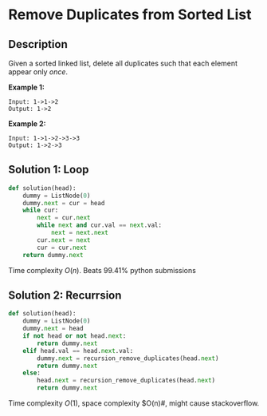 # Remove Duplicates from Sorted List

## Description

Given a sorted linked list, delete all duplicates such that each element appear only *once*.

**Example 1:**

```
Input: 1->1->2
Output: 1->2
```

**Example 2:**

```
Input: 1->1->2->3->3
Output: 1->2->3
```

## Solution 1: Loop

```python
def solution(head):
    dummy = ListNode(0)
    dummy.next = cur = head
    while cur:
        next = cur.next
        while next and cur.val == next.val:
            next = next.next
        cur.next = next
        cur = cur.next
    return dummy.next
```

Time complexity $O(n)$. Beats 99.41% python submissions

## Solution 2: Recurrsion

```python
def solution(head):
    dummy = ListNode(0)
    dummy.next = head
    if not head or not head.next:
        return dummy.next
    elif head.val == head.next.val:
        dummy.next = recursion_remove_duplicates(head.next)
        return dummy.next
    else:
        head.next = recursion_remove_duplicates(head.next)
        return dummy.next
```

Time complexity $O(1)$, space complexity $O(n)#, might cause stackoverflow. 